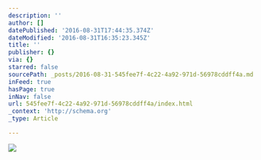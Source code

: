 ```yaml
---
description: ''
author: []
datePublished: '2016-08-31T17:44:35.374Z'
dateModified: '2016-08-31T16:35:23.345Z'
title: ''
publisher: {}
via: {}
starred: false
sourcePath: _posts/2016-08-31-545fee7f-4c22-4a92-971d-56978cddff4a.md
inFeed: true
hasPage: true
inNav: false
url: 545fee7f-4c22-4a92-971d-56978cddff4a/index.html
_context: 'http://schema.org'
_type: Article

---
```

![](https://the-grid-user-content.s3-us-west-2.amazonaws.com/6cc65853-8099-4611-9149-97f6eef5dec9.png)